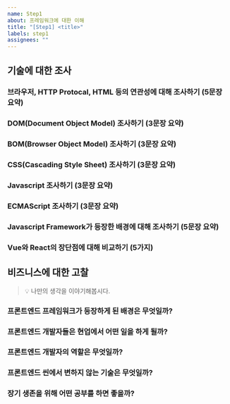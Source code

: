 ```yaml
---
name: Step1
about: 프레임워크에 대한 이해
title: "[Step1] <title>"
labels: step1
assignees: ""
---
```


<!-- 별도의 링크를 첨부해도 무방합니다 -->

## 기술에 대한 조사

### 브라우저, HTTP Protocal, HTML 등의 연관성에 대해 조사하기 (5문장 요약)

### DOM(Document Object Model) 조사하기 (3문장 요약)

### BOM(Browser Object Model) 조사하기 (3문장 요약)

### CSS(Cascading Style Sheet) 조사하기 (3문장 요약)

### Javascript 조사하기 (3문장 요약)

### ECMAScript 조사하기 (3문장 요약)

### Javascript Framework가 등장한 배경에 대해 조사하기 (5문장 요약)

### Vue와 React의 장단점에 대해 비교하기 (5가지)

## 비즈니스에 대한 고찰

> 💡 나만의 생각을 이야기해봅시다.

### 프론트엔드 프레임워크가 등장하게 된 배경은 무엇일까?

### 프론트엔드 개발자들은 현업에서 어떤 일을 하게 될까?

### 프론트엔드 개발자의 역할은 무엇일까?

### 프론트엔드 씬에서 변하지 않는 기술은 무엇일까?

### 장기 생존을 위해 어떤 공부를 하면 좋을까?
